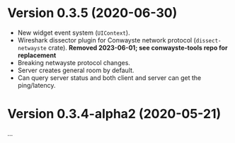 # Version 0.3.5 (2020-06-30)

- New widget event system (`UIContext`).
- Wireshark dissector plugin for Conwayste network protocol (`dissect-netwayste` crate). **Removed 2023-06-01; see conwayste-tools repo for replacement**
- Breaking netwayste protocol changes.
- Server creates general room by default.
- Can query server status and both client and server can get the ping/latency.

# Version 0.3.4-alpha2 (2020-05-21)

...
